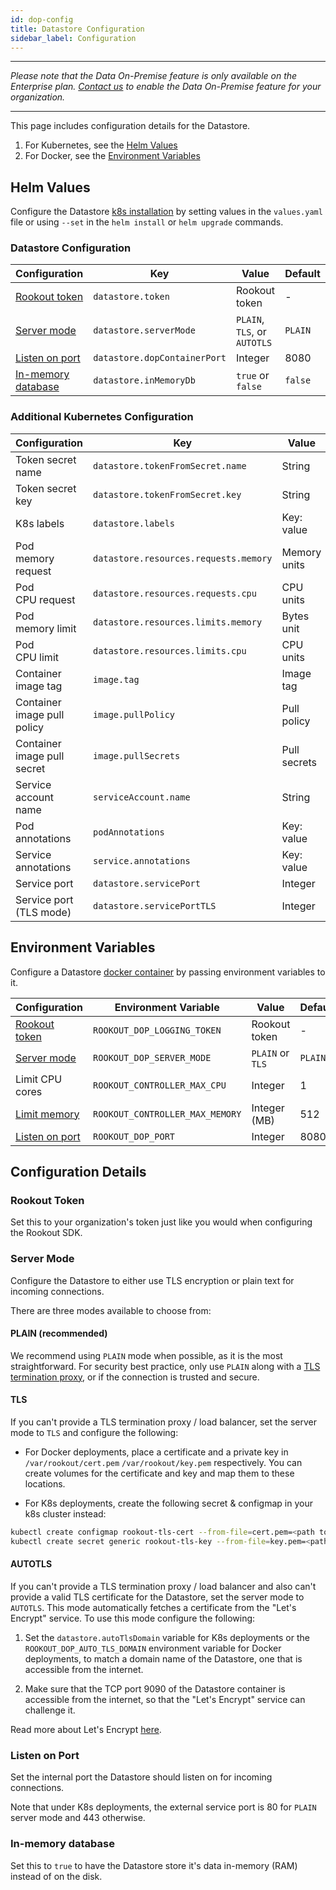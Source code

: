 ```yaml
---
id: dop-config
title: Datastore Configuration
sidebar_label: Configuration
---
```


---

*Please note that the Data On-Premise feature is only available on the Enterprise plan. [Contact us](https://www.rookout.com/company/contact) to enable the Data On-Premise feature for your organization.*

---

This page includes configuration details for the Datastore.

1. For Kubernetes, see the [Helm Values](#helm-values)
2. For Docker, see the [Environment Variables](#environment-variables)

## Helm Values

Configure the Datastore [k8s installation](dop-install.md#kubernetes) by setting values in the `values.yaml` file or using `--set` in the `helm install` or `helm upgrade` commands.

### Datastore Configuration

| Configuration                                         | Key                          | Value                        | Default |
| ---                                                   | ---                          | ---                          | ---     |
| [Rookout token](#rookout-token)                       | `datastore.token`            | Rookout token                | -       |  
| [Server mode](#server-mode)                           | `datastore.serverMode`       | `PLAIN`, `TLS`, or `AUTOTLS` | `PLAIN` |
| [Listen on port](#listen-on-port)                     | `datastore.dopContainerPort` | Integer                      | 8080    |
| [In-memory database](#in-memory-database)             | `datastore.inMemoryDb`       | `true` or `false`            | `false` |

### Additional Kubernetes Configuration

| Configuration                    | Key                                       | Value                | Default     |
| ---                              | ---                                       | ---                  | ---         |
| Token secret name                | `datastore.tokenFromSecret.name`          | String               | -           |
| Token secret key                 | `datastore.tokenFromSecret.key`           | String               | -           |
| K8s labels                       | `datastore.labels`                        | Key: value           | -           |
| Pod<br>memory request            | `datastore.resources.requests.memory`     | Memory units         | 1Gi         |
| Pod<br>CPU request               | `datastore.resources.requests.cpu`        | CPU units            | 1           |
| Pod<br>memory limit              | `datastore.resources.limits.memory`       | Bytes unit           | 4Gi         |
| Pod<br>CPU limit                 | `datastore.resources.limits.cpu`          | CPU units            | 2           |
| Container<br>image tag           | `image.tag`                               | Image tag            | latest      |
| Container<br>image pull policy   | `image.pullPolicy`                        | Pull policy          | `Always`    |
| Container<br>image pull secret   | `image.pullSecrets`                       | Pull secrets         | -           |
| Service account<br>name          | `serviceAccount.name`                     | String               | -           |
| Pod<br>annotations               | `podAnnotations`                          | Key: value           | -           |
| Service<br>annotations           | `service.annotations`                     | Key: value           | -           |
| Service port                     | `datastore.servicePort`                   | Integer              | 80          |
| Service port (TLS mode)          | `datastore.servicePortTLS`                | Integer              | 443         |

## Environment Variables

Configure a Datastore [docker container](dop-install.md#docker) by passing environment variables to it.

| Configuration                                         | Environment Variable             | Value             | Default |
| ---                                                   | ---                              | ---               | ---     |
| [Rookout token](#rookout-token)                       | `ROOKOUT_DOP_LOGGING_TOKEN`      | Rookout token     | -       |
| [Server mode](#server-mode)                           | `ROOKOUT_DOP_SERVER_MODE`        | `PLAIN` or `TLS`  | `PLAIN` |
| Limit CPU cores             | `ROOKOUT_CONTROLLER_MAX_CPU`     | Integer           | 1       |
| [Limit memory](#limit-memory)                         | `ROOKOUT_CONTROLLER_MAX_MEMORY`  | Integer (MB)      | 512     |
| [Listen on port](#listen-on-port)                     | `ROOKOUT_DOP_PORT`               | Integer           | 8080     |

## Configuration Details

### Rookout Token

Set this to your organization's token just like you would when configuring the Rookout SDK.

### Server Mode

Configure the Datastore to either use TLS encryption or plain text for incoming connections.

There are three modes available to choose from:

#### PLAIN (recommended)

We recommend using `PLAIN` mode when possible, as it is the most straightforward. For security best practice, only use `PLAIN` along with a [TLS termination proxy](https://en.wikipedia.org/wiki/TLS_termination_proxy), or if the connection is trusted and secure.

#### TLS

If you can't provide a TLS termination proxy / load balancer, set the server mode to `TLS` and configure the following:

* For Docker deployments, place a certificate and a private key in `/var/rookout/cert.pem` `/var/rookout/key.pem` respectively. You can create volumes for the certificate and key and map them to these locations.

* For K8s deployments, create the following secret & configmap in your k8s cluster instead:

```bash
kubectl create configmap rookout-tls-cert --from-file=cert.pem=<path to cert file>
kubectl create secret generic rookout-tls-key --from-file=key.pem=<path to key file>
```

#### AUTOTLS

If you can't provide a TLS termination proxy / load balancer and also can't provide a valid TLS certificate for the Datastore, set the server mode to `AUTOTLS`. This mode automatically fetches a certificate from the "Let's Encrypt" service. To use this mode configure the following:

1. Set the `datastore.autoTlsDomain` variable for K8s deployments or the `ROOKOUT_DOP_AUTO_TLS_DOMAIN` environment variable for Docker deployments, to match a domain name of the Datastore, one that is accessible from the internet.

2. Make sure that the TCP port 9090 of the Datastore container is accessible from the internet, so that the "Let's Encrypt" service can challenge it.

Read more about Let's Encrypt [here](https://letsencrypt.org/).

### Listen on Port

Set the internal port the Datastore should listen on for incoming connections.

Note that under K8s deployments, the external service port is 80 for `PLAIN` server mode and 443 otherwise.

### In-memory database

Set this to `true` to have the Datastore store it's data in-memory (RAM) instead of on the disk.
